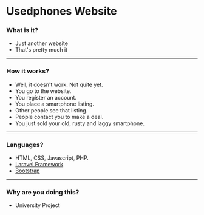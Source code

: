 # Usedphones Website

### What is it?

 * Just another website
 * That's pretty much it
___

### How it works?

* Well, it doesn't work. Not quite yet.
* You go to the website.
* You register an account.
* You place a smartphone listing.
* Other people see that listing.
* People contact you to make a deal.
* You just sold your old, rusty and laggy smartphone.

___

### Languages?

* HTML, CSS, Javascript, PHP.
* [Laravel Framework](https://www.laravel.com)
* [Bootstrap](http://getbootstrap.com)
___

### Why are you doing this?

* University Project
